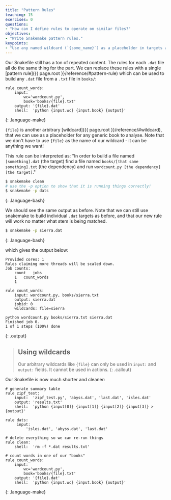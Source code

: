 ```yaml
---
title: "Pattern Rules"
teaching: 15
exercises: 0
questions:
- "How can I define rules to operate on similar files?"
objectives:
- "Write Snakemake pattern rules."
keypoints:
- "Use any named wildcard (`{some_name}`) as a placeholder in targets and dependencies."
---
```


Our Snakefile still has a ton of repeated content. The rules for each `.dat`
file all do the same thing for the part. We can
replace these rules with a single [pattern
rule]({{ page.root }}/reference/#pattern-rule) which can be used to build any
`.dat` file from a `.txt` file in `books/`:

```make
rule count_words:
    input: 	
        wc='wordcount.py',
        book='books/{file}.txt'
    output: '{file}.dat'
    shell: 	'python {input.wc} {input.book} {output}'
```
{: .language-make}

`{file}` is another arbitrary [wildcard]({{ page.root }}/reference/#wildcard),
that we can use as a placeholder for any generic book to analyse.
Note that we don't have to use `{file}` as the name of our wildcard - 
it can be anything we want!

This rule can be interpreted as:
"In order to build a file named `[something].dat` (the target)
find a file named `books/[that same something].txt` (the dependency)
and run `wordcount.py [the dependency] [the target]`."

```bash
$ snakemake clean
# use the -p option to show that it is running things correctly!
$ snakemake -p dats
```
{: .language-bash}

We should see the same output as before.
Note that we can still use snakemake to build individual `.dat` targets as before,
and that our new rule will work no matter what stem is being matched.

```bash
$ snakemake -p sierra.dat
```
{: .language-bash}

which gives the output below:

```
Provided cores: 1
Rules claiming more threads will be scaled down.
Job counts:
	count	jobs
	1	count_words
	1

rule count_words:
    input: wordcount.py, books/sierra.txt
    output: sierra.dat
    jobid: 0
    wildcards: file=sierra

python wordcount.py books/sierra.txt sierra.dat
Finished job 0.
1 of 1 steps (100%) done
```
{: .output}

> ## Using wildcards
>
> Our arbitrary wildcards like `{file}` can only be used in 
> `input:` and `output:` fields. It cannot be used in actions. 
{: .callout}

Our Snakefile is now much shorter and cleaner:

```make
# generate summary table
rule zipf_test:
    input:  'zipf_test.py', 'abyss.dat', 'last.dat', 'isles.dat'
    output: 'results.txt'
    shell:  'python {input[0]} {input[1]} {input[2]} {input[3]} > {output}'

rule dats:
     input:
         'isles.dat', 'abyss.dat', 'last.dat'

# delete everything so we can re-run things
rule clean:
    shell:  'rm -f *.dat results.txt'

# count words in one of our "books"
rule count_words:
    input: 	
        wc='wordcount.py',
        book='books/{file}.txt'
    output: '{file}.dat'
    shell: 	'python {input.wc} {input.book} {output}'
```
{: .language-make}
